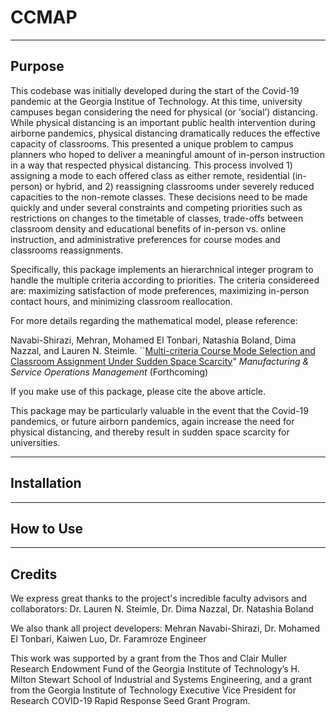 # CCMAP

-----
## Purpose

This codebase was initially developed during the start of the Covid-19 pandemic at the Georgia Institue of Technology. At this time, university campuses began considering the need for physical (or ‘social’) distancing. While physical distancing is an important public health intervention
during airborne pandemics, physical distancing dramatically reduces the effective capacity of classrooms. This presented a unique problem to campus planners who hoped to deliver a meaningful amount of in-person instruction in a way that respected physical distancing. This process involved 1) assigning a mode to each offered class as either remote, residential (in-person) or hybrid, and 2) reassigning classrooms under severely reduced capacities to the non-remote classes. These decisions need to be made quickly and under several constraints and competing priorities such as restrictions on changes to the timetable of classes, trade-offs between classroom density and educational benefits of in-person vs. online instruction, and administrative preferences for course modes and classrooms reassignments.

Specifically, this package implements an hierarchnical integer program to handle the multiple criteria according to priorities. The criteria considereed are: maximizing satisfaction of mode preferences, maximizing in-person contact hours, and minimizing classroom reallocation.

For more details regarding the mathematical model, please reference:

Navabi-Shirazi, Mehran, Mohamed El Tonbari, Natashia Boland, Dima Nazzal, and Lauren N. Steimle. ``[Multi-criteria Course Mode Selection and Classroom Assignment Under Sudden Space Scarcity](http://www.optimization-online.org/DB_FILE/2021/08/8527.pdf)" _Manufacturing & Service Operations Management_ (Forthcoming)

If you make use of this package, please cite the above article.

This package may be particularly valuable in the event that the Covid-19 pandemics, or future airborn pandemics, again increase the need for physical distancing, and thereby result in sudden space scarcity for universities.

-----
## Installation


-----
## How to Use


-----
## Credits

We express great thanks to the project's incredible faculty advisors and collaborators: Dr. Lauren N. Steimle, Dr. Dima Nazzal, Dr. Natashia Boland

We also thank all project developers: Mehran Navabi-Shirazi, Dr. Mohamed El Tonbari, Kaiwen Luo, Dr. Faramroze Engineer

This work was supported by a grant from the Thos and Clair Muller Research Endowment Fund of the Georgia Institute of Technology’s H. Milton Stewart School of Industrial and Systems Engineering, and a grant from the Georgia Institute of Technology Executive Vice President for Research COVID-19 Rapid Response Seed Grant Program. 

